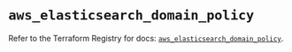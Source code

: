# `aws_elasticsearch_domain_policy`

Refer to the Terraform Registry for docs: [`aws_elasticsearch_domain_policy`](https://registry.terraform.io/providers/hashicorp/aws/6.9.0/docs/resources/elasticsearch_domain_policy).

